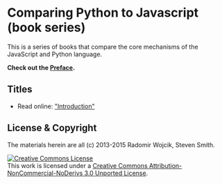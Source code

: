 # Comparing Python to Javascript (book series)

This is a series of books that compare the core mechanisms of the JavaScript and Python language.


**Check out the [Preface](preface.md).**

## Titles

* Read online: ["Introduction"](intro/README.md#comparing-python-to-javascript--intro)

## License & Copyright

The materials herein are all (c) 2013-2015 Radomir Wojcik, Steven Smith.

<a rel="license" href="http://creativecommons.org/licenses/by-nc-nd/3.0/"><img alt="Creative Commons License" style="border-width:0" src="https://i.creativecommons.org/l/by-nc-nd/3.0/88x31.png" /></a><br />This work is licensed under a <a rel="license" href="http://creativecommons.org/licenses/by-nc-nd/3.0/">Creative Commons Attribution-NonCommercial-NoDerivs 3.0 Unported License</a>.
